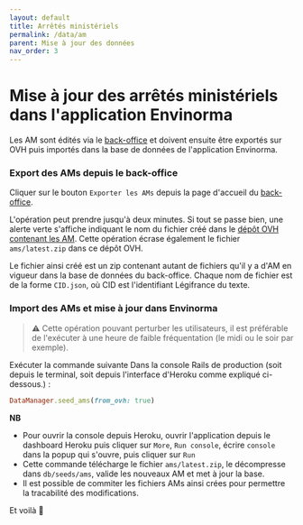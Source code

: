 ```yaml
---
layout: default
title: Arrêtés ministériels
permalink: /data/am
parent: Mise à jour des données
nav_order: 3
---
```


# Mise à jour des arrêtés ministériels dans l'application Envinorma

Les AM sont édités via le [back-office](https://envinorma-back-office.herokuapp.com/) et doivent ensuite être exportés sur OVH puis importés dans la base de données de l'application Envinorma.

### Export des AMs depuis le back-office

Cliquer sur le bouton `Exporter les AMs` depuis la page d'accueil du [back-office](https://envinorma-back-office.herokuapp.com).

L'opération peut prendre jusqu'à deux minutes. Si tout se passe bien, une alerte verte s'affiche indiquant le nom du fichier créé dans le [dépôt OVH contenant les AM](https://storage.sbg.cloud.ovh.net/v1/AUTH_3287ea227a904f04ad4e8bceb0776108/am). Cette opération écrase également le fichier `ams/latest.zip` dans ce dépôt OVH.

Le fichier ainsi créé est un zip contenant autant de fichiers qu'il y a d'AM en vigueur dans la base de données du back-office. Chaque nom de fichier est de la forme `CID.json`, où CID est l'identifiant Légifrance du texte.

### Import des AMs et mise à jour dans Envinorma

> ⚠️ Cette opération pouvant perturber les utilisateurs, il est préférable de l'exécuter à une heure de faible fréquentation (le midi ou le soir par exemple).

Exécuter la commande suivante Dans la console Rails de production (soit depuis le terminal, soit depuis l'interface d'Heroku comme expliqué ci-dessous.) :

```ruby
DataManager.seed_ams(from_ovh: true)
```

**NB**

- Pour ouvrir la console depuis Heroku, ouvrir l'application depuis le dashboard Heroku puis cliquer sur `More`, `Run console`, écrire `console` dans la popup qui s'ouvre, puis cliquer sur `Run`
- Cette commande télécharge le fichier `ams/latest.zip`, le décompresse dans `db/seeds/ams`, valide les nouveaux AM et met à jour la base.
- Il est possible de commiter les fichiers AMs ainsi crées pour permettre la tracabilité des modifications.

Et voilà 🎉
